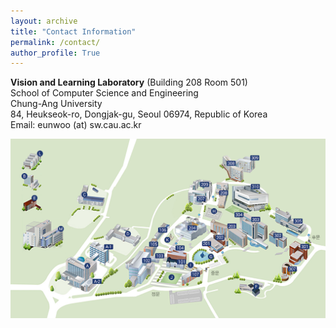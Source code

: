 ```yaml
---
layout: archive
title: "Contact Information"
permalink: /contact/
author_profile: True
---
```

**Vision and Learning Laboratory** (Building 208 Room 501)  
School of Computer Science and Engineering   
Chung-Ang University  
84, Heukseok-ro, Dongjak-gu, Seoul 06974, Republic of Korea      
Email: eunwoo (at) sw.cau.ac.kr

<img src='/images/cau_map.png' width="700" align="left" style="margin-right:50px">
